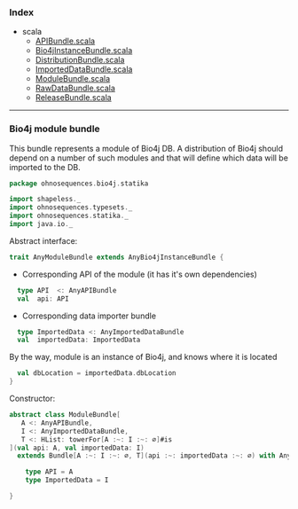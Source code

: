 ### Index

+ scala
  + [APIBundle.scala](APIBundle.md)
  + [Bio4jInstanceBundle.scala](Bio4jInstanceBundle.md)
  + [DistributionBundle.scala](DistributionBundle.md)
  + [ImportedDataBundle.scala](ImportedDataBundle.md)
  + [ModuleBundle.scala](ModuleBundle.md)
  + [RawDataBundle.scala](RawDataBundle.md)
  + [ReleaseBundle.scala](ReleaseBundle.md)

------

 ### Bio4j module bundle

This bundle represents a module of Bio4j DB. A distribution of Bio4j should depend on a number of 
such modules and that will define which data will be imported to the DB.


```scala
package ohnosequences.bio4j.statika

import shapeless._
import ohnosequences.typesets._
import ohnosequences.statika._
import java.io._
```

Abstract interface:

```scala
trait AnyModuleBundle extends AnyBio4jInstanceBundle {
```

- Corresponding API of the module (it has it's own dependencies)

```scala
  type API  <: AnyAPIBundle
  val  api: API
```

- Corresponding data importer bundle

```scala
  type ImportedData <: AnyImportedDataBundle
  val  importedData: ImportedData
```

By the way, module is an instance of Bio4j, and knows where it is located

```scala
  val dbLocation = importedData.dbLocation
}
```

Constructor:

```scala
abstract class ModuleBundle[
   A <: AnyAPIBundle, 
   I <: AnyImportedDataBundle, 
   T <: HList: towerFor[A :~: I :~: ∅]#is
](val api: A, val importedData: I)
  extends Bundle[A :~: I :~: ∅, T](api :~: importedData :~: ∅) with AnyModuleBundle {

    type API = A
    type ImportedData = I

}

```

